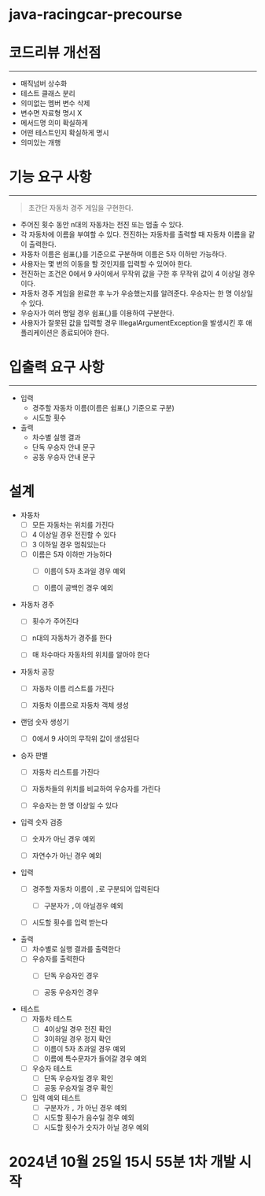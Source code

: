 # java-racingcar-precourse

# 코드리뷰 개선점

---
- 매직넘버 상수화
- 테스트 클래스 분리
- 의미없는 멤버 변수 삭제
- 변수면 자료형 명시 X
- 메서드명 의미 확실하게
- 어떤 테스트인지 확실하게 명시
- 의미있는 개행

# 기능 요구 사항

--- 
> 초간단 자동차 경주 게임을 구현한다.

- 주어진 횟수 동안 n대의 자동차는 전진 또는 멈출 수 있다.
- 각 자동차에 이름을 부여할 수 있다. 전진하는 자동차를 출력할 때 자동차 이름을 같이 출력한다.
- 자동차 이름은 쉼표(,)를 기준으로 구분하며 이름은 5자 이하만 가능하다.
- 사용자는 몇 번의 이동을 할 것인지를 입력할 수 있어야 한다.
- 전진하는 조건은 0에서 9 사이에서 무작위 값을 구한 후 무작위 값이 4 이상일 경우이다.
- 자동차 경주 게임을 완료한 후 누가 우승했는지를 알려준다. 우승자는 한 명 이상일 수 있다.
- 우승자가 여러 명일 경우 쉼표(,)를 이용하여 구분한다.
- 사용자가 잘못된 값을 입력할 경우 IllegalArgumentException을 발생시킨 후 애플리케이션은 종료되어야 한다.


# 입출력 요구 사항 

---

- 입력
  - 경주할 자동차 이름(이름은 쉼표(,) 기준으로 구분)
  - 시도할 횟수
- 출력
  - 차수별 실행 결과
  - 단독 우승자 안내 문구
  - 공동 우승자 안내 문구 

# 설계 

- 자동차
  - [ ] 모든 자동차는 위치를 가진다
  - [ ] 4 이상일 경우 전진할 수 있다
  - [ ] 3 이하일 경우 멈춰있는다
  - [ ] 이름은 5자 이하만 가능하다
    - [ ] 이름이 5자 초과일 경우 예외
    - [ ] 이름이 공백인 경우 예외


- 자동차 경주
  - [ ] 횟수가 주어진다
  - [ ] n대의 자동차가 경주를 한다
  - [ ] 매 차수마다 자동차의 위치를 알아야 한다


- 자동차 공장
  - [ ] 자동차 이름 리스트를 가진다
  - [ ] 자동차 이름으로 자동차 객체 생성


- 랜덤 숫자 생성기
  - [ ] 0에서 9 사이의 무작위 값이 생성된다


- 승자 판별
  - [ ] 자동차 리스트를 가진다
  - [ ] 자동차들의 위치를 비교하여 우승자를 가린다
  - [ ] 우승자는 한 명 이상일 수 있다


- 입력 숫자 검증
  - [ ] 숫자가 아닌 경우 예외
  - [ ] 자연수가 아닌 경우 예외


- 입력
  - [ ] 경주할 자동차 이름이 `,`로 구분되어 입력된다
    - [ ] 구분자가 `,`이 아닐경우 예외
  - [ ] 시도할 횟수를 입력 받는다


- 출력
  - [ ] 차수별로 실행 결과를 출력한다
  - [ ] 우승자를 출력한다
    - [ ] 단독 우승자인 경우
    - [ ] 공동 우승자인 경우


- 테스트
  - [ ] 자동차 테스트
    - [ ] 4이상일 경우 전진 확인
    - [ ] 3이하일 경우 정지 확인
    - [ ] 이름이 5자 초과일 경우 예외
    - [ ] 이름에 특수문자가 들어갈 경우 예외
  - [ ] 우승자 테스트
    - [ ] 단독 우승자일 경우 확인
    - [ ] 공동 우승자일 경우 확인
  - [ ] 입력 예외 테스트
    - [ ] 구분자가 `,` 가 아닌 경우 예외
    - [ ] 시도할 횟수가 음수일 경우 예외
    - [ ] 시도할 횟수가 숫자가 아닐 경우 예외

# 2024년 10월 25일 15시 55분 1차 개발 시작  